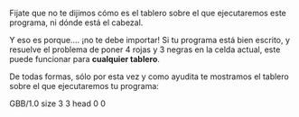 Fijate que no te dijimos cómo es el tablero sobre el que ejecutaremos este programa, ni dónde está el cabezal.

Y eso es porque.... ¡no te debe importar! Si tu programa está bien escrito, y resuelve el problema de poner 4 rojas y 3 negras en la celda actual, este puede funcionar para **cualquier tablero**.

De todas formas, sólo por esta vez y como ayudita te mostramos el tablero sobre el que ejecutaremos tu programa:

<gs-board> GBB/1.0 size 3 3 head 0 0 </gs-board>